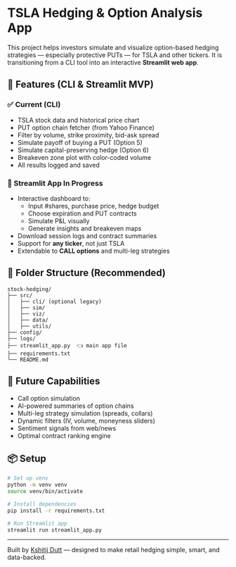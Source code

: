 # TSLA Hedging & Option Analysis App

This project helps investors simulate and visualize option-based hedging strategies — especially protective PUTs — for TSLA and other tickers. It is transitioning from a CLI tool into an interactive **Streamlit web app**.

## 🚀 Features (CLI & Streamlit MVP)

### ✅ Current (CLI)
- TSLA stock data and historical price chart
- PUT option chain fetcher (from Yahoo Finance)
- Filter by volume, strike proximity, bid-ask spread
- Simulate payoff of buying a PUT (Option 5)
- Simulate capital-preserving hedge (Option 6)
- Breakeven zone plot with color-coded volume
- All results logged and saved

### 🧱 Streamlit App In Progress
- Interactive dashboard to:
  - Input #shares, purchase price, hedge budget
  - Choose expiration and PUT contracts
  - Simulate P&L visually
  - Generate insights and breakeven maps
- Download session logs and contract summaries
- Support for **any ticker**, not just TSLA
- Extendable to **CALL options** and multi-leg strategies

## 📂 Folder Structure (Recommended)

```
stock-hedging/
├── src/
│   ├── cli/ (optional legacy)
│   ├── sim/
│   ├── viz/
│   ├── data/
│   ├── utils/
├── config/
├── logs/
├── streamlit_app.py  👈 main app file
├── requirements.txt
└── README.md
```

## 🧠 Future Capabilities
- Call option simulation
- AI-powered summaries of option chains
- Multi-leg strategy simulation (spreads, collars)
- Dynamic filters (IV, volume, moneyness sliders)
- Sentiment signals from web/news
- Optimal contract ranking engine

## 📦 Setup

```bash
# Set up venv
python -m venv venv
source venv/bin/activate

# Install dependencies
pip install -r requirements.txt

# Run Streamlit app
streamlit run streamlit_app.py
```

---

Built by [Kshitij Dutt](https://github.com/kstar1) — designed to make retail hedging simple, smart, and data-backed.